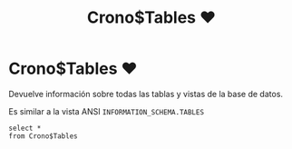 ﻿---
SidebarGroup: index-db-views
title: Crono$Tables ❤️
Autogenerated: true
---

# Crono$Tables ❤️


Devuelve información sobre todas las tablas y vistas de la base de datos. 


Es similar a la vista ANSI `INFORMATION_SCHEMA.TABLES`


```
select *
from Crono$Tables
```
